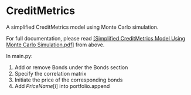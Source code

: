 # CreditMetrics
A simplified CreditMetrics model using Monte Carlo simulation. 

For full documentation, please read [[Simplified CreditMetrics Model Using Monte Carlo Simulation.pdf]](https://github.com/jamesckcc/CreditMetrics/blob/main/Simplified%20CreditMetrics%20Model%20Using%20Monte%20Carlo%20Simulation.pdf) from above.


In main.py:
1. Add or remove Bonds under the Bonds section
2. Specify the correlation matrix 
3. Initiate the price of the corresponding bonds
4. Add *PriceName*[i] into portfolio.append


